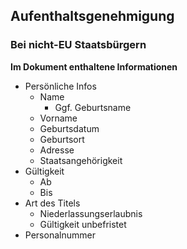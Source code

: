 ## Aufenthaltsgenehmigung 
### Bei nicht-EU Staatsbürgern
**Im Dokument enthaltene Informationen**
- Persönliche Infos
    -  Name
        -  Ggf. Geburtsname
    -  Vorname
    -  Geburtsdatum
    -  Geburtsort
    -  Adresse
    -  Staatsangehörigkeit
- Gültigkeit
    -  Ab
    -  Bis
- Art des Titels
    -  Niederlassungserlaubnis
    -  Gültigkeit unbefristet
- Personalnummer
